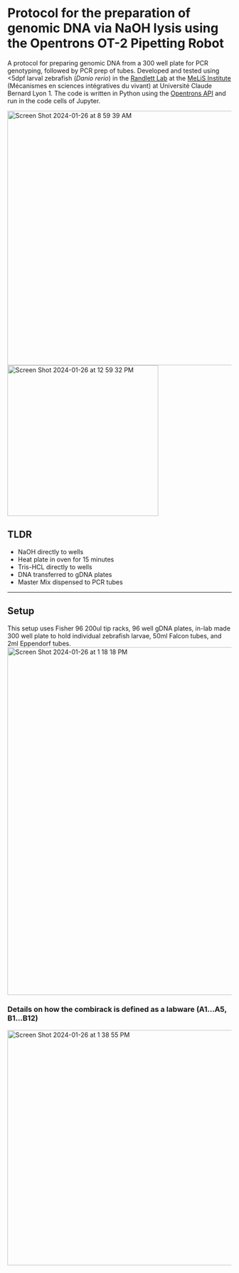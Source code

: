 # Protocol for the preparation of genomic DNA via NaOH lysis using the Opentrons OT-2 Pipetting Robot
A protocol for preparing genomic DNA from a 300 well plate for PCR genotyping, followed by PCR prep of tubes. Developed and tested using <5dpf larval zebrafish (*Danio rerio*) in the [Randlett Lab](https://randlettlab.com/) at the [MeLiS Institute](https://inmg.fr/melis/fr/index.php) (Mécanismes en sciences intégratives du vivant) at Université Claude Bernard Lyon 1.
The code is written in Python using the [Opentrons API](https://docs.opentrons.com/v2/) and run in the code cells of Jupyter.

<img width="572" alt="Screen Shot 2024-01-26 at 8 59 39 AM" src="https://github.com/andrewhsiao11/opentrons_pipetting_robot/assets/90870850/3e243255-29f1-4754-98fc-580bcbddec25"> <img width="339" alt="Screen Shot 2024-01-26 at 12 59 32 PM" src="https://github.com/andrewhsiao11/opentrons_pipetting_robot/assets/90870850/d3cd8819-baf2-46f7-834a-93ad06875c6e">

## TLDR
- NaOH directly to wells
- Heat plate in oven for 15 minutes 
- Tris-HCL directly to wells
- DNA transferred to gDNA plates
- Master Mix dispensed to PCR tubes

-------
## Setup
This setup uses Fisher 96 200ul tip racks, 96 well gDNA plates, in-lab made 300 well plate to hold individual zebrafish larvae, 50ml Falcon tubes, and 2ml Eppendorf tubes. 
<img width="782" alt="Screen Shot 2024-01-26 at 1 18 18 PM" src="https://github.com/andrewhsiao11/opentrons_pipetting_robot/assets/90870850/cce11928-d850-47d0-bce4-77a02bbdf40c">

### Details on how the combirack is defined as a labware (A1...A5, B1...B12)

<img width="529" alt="Screen Shot 2024-01-26 at 1 38 55 PM" src="https://github.com/andrewhsiao11/opentrons_pipetting_robot/assets/90870850/20cd6d18-44e0-444e-a475-8d72f592fee7">
